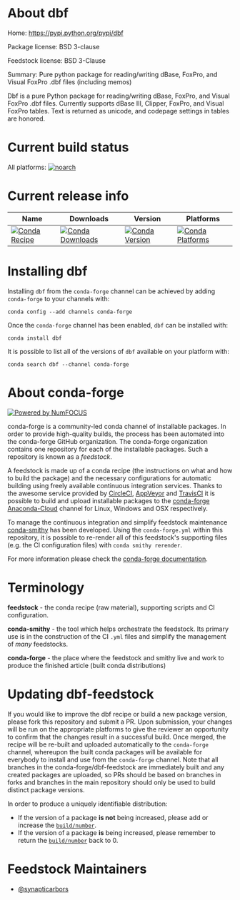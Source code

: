 <!--
# -*- mode: jinja -*-
-->

About dbf
=========

Home: https://pypi.python.org/pypi/dbf

Package license: BSD 3-clause

Feedstock license: BSD 3-Clause

Summary: Pure python package for reading/writing dBase, FoxPro, and Visual FoxPro .dbf files (including memos)

Dbf is a pure Python package for reading/writing dBase, FoxPro, and
Visual FoxPro .dbf files. Currently supports dBase III, Clipper, FoxPro,
and Visual FoxPro tables. Text is returned as unicode, and codepage settings
in tables are honored.


Current build status
====================

All platforms:
[![noarch](https://img.shields.io/circleci/project/github/conda-forge/dbf-feedstock/master.svg?label=noarch)](https://circleci.com/gh/conda-forge/dbf-feedstock)

Current release info
====================

| Name | Downloads | Version | Platforms |
| --- | --- | --- | --- |
| [![Conda Recipe](https://img.shields.io/badge/recipe-dbf-green.svg)](https://anaconda.org/conda-forge/dbf) | [![Conda Downloads](https://img.shields.io/conda/dn/conda-forge/dbf.svg)](https://anaconda.org/conda-forge/dbf) | [![Conda Version](https://img.shields.io/conda/vn/conda-forge/dbf.svg)](https://anaconda.org/conda-forge/dbf) | [![Conda Platforms](https://img.shields.io/conda/pn/conda-forge/dbf.svg)](https://anaconda.org/conda-forge/dbf) |

Installing dbf
==============

Installing `dbf` from the `conda-forge` channel can be achieved by adding `conda-forge` to your channels with:

```
conda config --add channels conda-forge
```

Once the `conda-forge` channel has been enabled, `dbf` can be installed with:

```
conda install dbf
```

It is possible to list all of the versions of `dbf` available on your platform with:

```
conda search dbf --channel conda-forge
```


About conda-forge
=================

[![Powered by NumFOCUS](https://img.shields.io/badge/powered%20by-NumFOCUS-orange.svg?style=flat&colorA=E1523D&colorB=007D8A)](http://numfocus.org)

conda-forge is a community-led conda channel of installable packages.
In order to provide high-quality builds, the process has been automated into the
conda-forge GitHub organization. The conda-forge organization contains one repository
for each of the installable packages. Such a repository is known as a *feedstock*.

A feedstock is made up of a conda recipe (the instructions on what and how to build
the package) and the necessary configurations for automatic building using freely
available continuous integration services. Thanks to the awesome service provided by
[CircleCI](https://circleci.com/), [AppVeyor](https://www.appveyor.com/)
and [TravisCI](https://travis-ci.org/) it is possible to build and upload installable
packages to the [conda-forge](https://anaconda.org/conda-forge)
[Anaconda-Cloud](https://anaconda.org/) channel for Linux, Windows and OSX respectively.

To manage the continuous integration and simplify feedstock maintenance
[conda-smithy](https://github.com/conda-forge/conda-smithy) has been developed.
Using the ``conda-forge.yml`` within this repository, it is possible to re-render all of
this feedstock's supporting files (e.g. the CI configuration files) with ``conda smithy rerender``.

For more information please check the [conda-forge documentation](https://conda-forge.org/docs/).

Terminology
===========

**feedstock** - the conda recipe (raw material), supporting scripts and CI configuration.

**conda-smithy** - the tool which helps orchestrate the feedstock.
                   Its primary use is in the construction of the CI ``.yml`` files
                   and simplify the management of *many* feedstocks.

**conda-forge** - the place where the feedstock and smithy live and work to
                  produce the finished article (built conda distributions)


Updating dbf-feedstock
======================

If you would like to improve the dbf recipe or build a new
package version, please fork this repository and submit a PR. Upon submission,
your changes will be run on the appropriate platforms to give the reviewer an
opportunity to confirm that the changes result in a successful build. Once
merged, the recipe will be re-built and uploaded automatically to the
`conda-forge` channel, whereupon the built conda packages will be available for
everybody to install and use from the `conda-forge` channel.
Note that all branches in the conda-forge/dbf-feedstock are
immediately built and any created packages are uploaded, so PRs should be based
on branches in forks and branches in the main repository should only be used to
build distinct package versions.

In order to produce a uniquely identifiable distribution:
 * If the version of a package **is not** being increased, please add or increase
   the [``build/number``](https://conda.io/docs/user-guide/tasks/build-packages/define-metadata.html#build-number-and-string).
 * If the version of a package **is** being increased, please remember to return
   the [``build/number``](https://conda.io/docs/user-guide/tasks/build-packages/define-metadata.html#build-number-and-string)
   back to 0.

Feedstock Maintainers
=====================

* [@synapticarbors](https://github.com/synapticarbors/)

